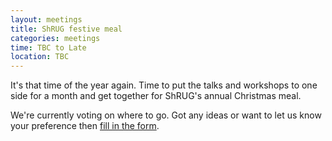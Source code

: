 ```yaml
---
layout: meetings
title: ShRUG festive meal
categories: meetings
time: TBC to Late
location: TBC
---
```


It's that time of the year again. Time to put the talks and workshops to
one side for a month and get together for ShRUG's annual Christmas meal.

We're currently voting on where to go. Got any ideas or want to let us
know your preference then [fill in the
form](https://docs.google.com/forms/d/1J_8o9jvF2-6hPW0_088JNWtr72tDF1779-okGWf5KC8/viewform).
